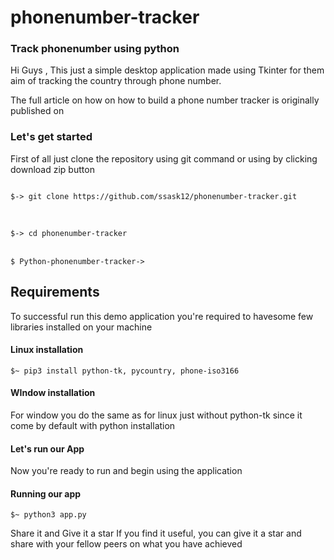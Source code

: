 # phonenumber-tracker
### Track phonenumber using python
<p>Hi Guys , This just a simple desktop application made using Tkinter for them aim of tracking the country through phone number.</P>

<p>The full article on how on how to build a phone number tracker is originally published on </p>
<h3>Let's get started</h3>
<p>First of all just clone the repository using git command or using by clicking download zip button</p>

<code>
$-> git clone https://github.com/ssask12/phonenumber-tracker.git</br>
</code></br>
<code>
$-> cd phonenumber-tracker 
</code></br>
<code>
$ Python-phonenumber-tracker->
</code>


<h2>Requirements</h2>
<p>To successful run this demo application you're required to havesome few libraries installed on your machine</p>

<h4>Linux installation</h4>
<code>$~ pip3 install python-tk, pycountry, phone-iso3166</code>
<h4>WIndow installation</h4>

For window you do the same as for linux just without python-tk since it come by default with python installation

<h4>Let's run our App</h4>

Now you're ready to run and begin using the application

<h4>Running our app</h4>

<code>$~ python3 app.py</code>

Share it and Give it a star
If you find it useful, you can give it a star and share with your fellow peers on what you have achieved

